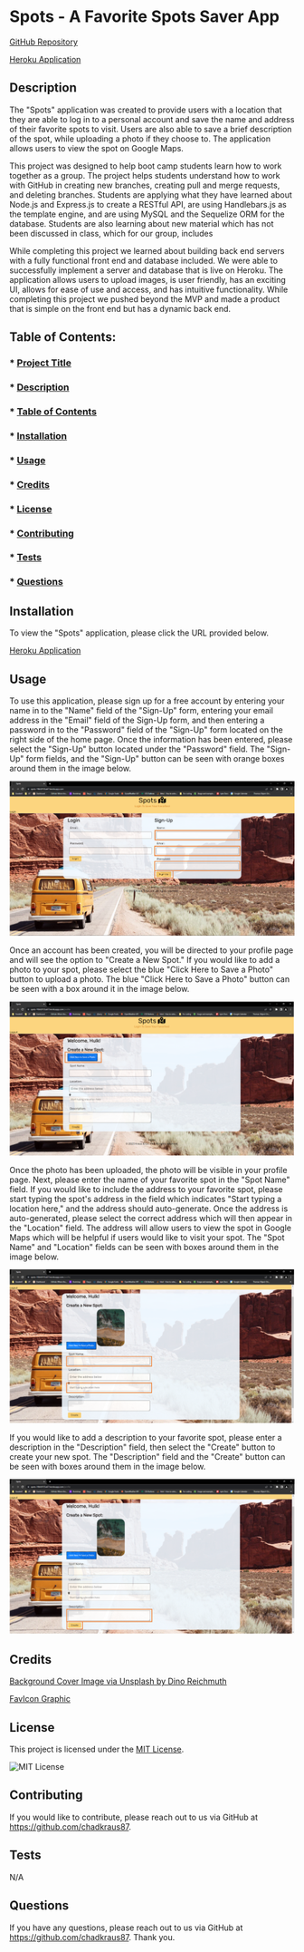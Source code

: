 # Spots - A Favorite Spots Saver App

[GitHub Repository](https://github.com/chadkraus87/FullStackGroup2)

[Heroku Application](https://spots-1fbfc8155a67.herokuapp.com/)

## Description

The "Spots" application was created to provide users with a location that they are able to log in to a personal account and save the name and address of their favorite spots to visit. Users are also able to save a brief description of the spot, while uploading a photo if they choose to. The application allows users to view the spot on Google Maps.

This project was designed to help boot camp students learn how to work together as a group. The project helps students understand how to work with GitHub in creating new branches, creating pull and merge requests, and deleting branches. Students are applying what they have learned about Node.js and Express.js to create a RESTful API, are using Handlebars.js as the template engine, and are using MySQL and the Sequelize ORM for the database. Students are also learning about new material which has not been discussed in class, which for our group, includes 

While completing this project we learned about building back end servers with a fully functional front end and database included. We were able to successfully implement a server and database that is live on Heroku. The application allows users to upload images, is user friendly, has an exciting UI, allows for ease of use and access, and has intuitive functionality. While completing this project we pushed beyond the MVP and made a product that is simple on the front end but has a dynamic back end. 
  
## Table of Contents:

  ### * [Project Title](#title)
  ### * [Description](#description)
  ### * [Table of Contents](#tableofcontents)
  ### * [Installation](#installation)
  ### * [Usage](#usage)
  ### * [Credits](#credits)
  ### * [License](#license)
  ### * [Contributing](#contributing)
  ### * [Tests](#tests)
  ### * [Questions](questions)
  
## Installation

To view the "Spots" application, please click the URL provided below.

[Heroku Application](https://spots-1fbfc8155a67.herokuapp.com/)
  
## Usage
  
To use this application, please sign up for a free account by entering your name in to the "Name" field of the "Sign-Up" form, entering your email address in the "Email" field of the Sign-Up form, and then entering a password in to the "Password" field of the "Sign-Up" form located on the right side of the home page. Once the information has been entered, please select the "Sign-Up" button located under the "Password" field. The "Sign-Up" form fields, and the "Sign-Up" button can be seen with orange boxes around them in the image below.

![alt text](/lib/README-Usage-Guide-SignUp-Fields.PNG)

Once an account has been created, you will be directed to your profile page and will see the option to "Create a New Spot." If you would like to add a photo to your spot, please select the blue "Click Here to Save a Photo" button to upload a photo. The blue "Click Here to Save a Photo" button can be seen with a box around it in the image below.

![alt text](/lib/README-Usage-Guide-Save-A-Photo.PNG)

Once the photo has been uploaded, the photo will be visible in your profile page. Next, please enter the name of your favorite spot in the "Spot Name" field. If you would like to include the address to your favorite spot, please start typing the spot's address in the field which indicates "Start typing a location here," and the address should auto-generate. Once the address is auto-generated, please select the correct address which will then appear in the "Location" field. The address will allow users to view the spot in Google Maps which will be helpful if users would like to visit your spot. The "Spot Name" and "Location" fields can be seen with boxes around them in the image below.

![alt text](/lib/README-Usage-Guide-Name-Location-Fields.PNG)

If you would like to add a description to your favorite spot, please enter a description in the "Description" field, then select the "Create" button to create your new spot. The "Description" field and the "Create" button can be seen with boxes around them in the image below.

![alt text](/lib/README-Usage-Guide-Description-Create.PNG)

## Credits

[Background Cover Image via Unsplash by Dino Reichmuth](https://unsplash.com/photos/A5rCN8626Ck?utm_source=unsplash&utm_medium=referral&utm_content=creditCopyText)

[FavIcon Graphic](https://icons8.com/icon/3723/location)
  
  
## License
  
This project is licensed under the [MIT License](https://opensource.org/licenses/MIT).

![MIT License](https://img.shields.io/badge/License-MIT-brightgreen)
 
  
## Contributing

If you would like to contribute, please reach out to us via GitHub at https://github.com/chadkraus87.
  
## Tests

N/A

 
## Questions

If you have any questions, please reach out to us via GitHub at https://github.com/chadkraus87. Thank you.
  
  
